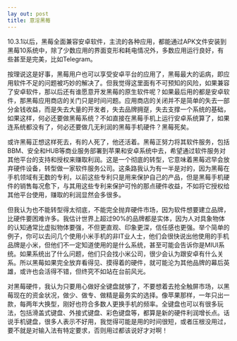 ```yaml
---
lay out: post
title: 意淫黑莓
---
```


10.3.1以后，黑莓全面兼容安卓软件，主流的各种应用，都能通过APK文件安装到黑莓10系统中，除了少数应用的界面变形和耗电情况外，多数应用运行良好，有些甚至是完美，比如Telegram。

按理说这是好事，黑莓用户也可以享受安卓平台的应用了，黑莓最大的诟病，即应用软件不足的问题被巧妙的解决了。但我觉得这里面有不可预知的风险，如果兼容了安卓软件，那以后还有谁愿意开发黑莓的原生软件呢？如果最后用的都是安卓软件，那黑莓应用商店的关门只是时间问题。应用商店的关闭并不是简单的失去一部分金钱收益，而是失去大量的开发者，失去品牌拥趸，失去支撑一个系统的基础，如果这样，何必还要做黑莓系统？不如直接在黑莓手机上运行安卓系统算了，如果连系统都没有了，何必还要做几无利润的黑莓手机硬件？黑莓死矣。

或许黑莓正想这样死去，有的人死了，他还活着。黑莓正努力将其软件服务，包括BBM、安全和HUB等商业服务部署到苹果和安卓系统中去，希望通过软件服务对其他平台的支持和授权来赚取利润。这是一个彻底的转型，它意味着黑莓迟早会放弃硬件设备，转型做一家软件服务公司。这条路我认为有一半是对的，因为黑莓在手机领域有无数的专利，以前这些专利只是用来保护自己的产品，但是黑莓手机硬件的销售每况愈下，与其用这些专利来保护可怜的那点硬件收益，不如将它授权给其他平台使用，赚取的利润显然会多很多。

但我认为也不能转型得太彻底，不能完全抛弃硬件市场，因为软件想要建立品牌，比硬件要困难许多。我估计世界上超过90%的品牌都是实体，因为人对具象物体的认知通常比虚拟物体要强，不但更直观、印象更深，信任感也更强。举个简单的例子，你可以去问几个使用小米手机的非IT业人士，他们会很快说出他使用的手机品牌是小米，但他们不一定知道使用的是什么系统，甚至可能会告诉你是MIUI系统。如果系统出了什么问题，他们只会找小米公司，很少会认为跟安卓有什么关系。所以黑莓如果完全放弃看得见、摸得着的硬件，就可能沦为其他品牌的幕后英雄，或许也会活得不错，但终究不如站在台前风光。

对黑莓硬件，我认为只要用心做好全键盘就够了，不要想着去抢全触屏市场，以黑莓现在的资金状况，做少、做专、做精是最务实的选择。像苹果那样，一年只出一款，每两年大换型，刚好也符合多数人更换手机的频率。全键盘也可以有很多玩法，包括滑盖式键盘、外接式键盘、彩色键盘等，都算是新的硬件利润增长点。话说手机键盘，很多人表示不好用，我觉得可能是用的时间很短，或者压根没用过，要不就是对输入法有特定要求，否则用过都该说好才对啊！
